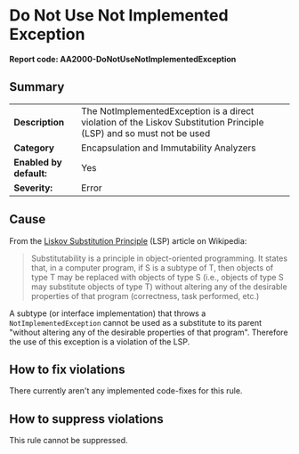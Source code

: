 # Do Not Use Not Implemented Exception
**Report code: AA2000-DoNotUseNotImplementedException**

## Summary
<table>
<tr>
  <td><strong>Description</strong></td>
  <td>The NotImplementedException is a direct violation of the Liskov Substitution Principle (LSP) and so must not be used</td>
</tr>
<tr>
  <td><strong>Category</strong></td>
  <td>Encapsulation and Immutability Analyzers</td>
</tr>
<tr>
  <td><strong>Enabled by default:</strong></td>
  <td>Yes</td>
</tr>
<tr>
  <td><strong>Severity:</strong></td>
  <td>Error</td>
</tr>
</table>

## Cause

From the [Liskov Substitution Principle](https://en.wikipedia.org/wiki/Liskov_substitution_principle) (LSP) article on Wikipedia:
> Substitutability is a principle in object-oriented programming. It states that, in a computer program, if S is a subtype of T, then objects of type T may be replaced with objects of type S 
(i.e., objects of type S may substitute objects of type T) without altering any of the desirable properties of that program (correctness, task performed, etc.)

A subtype (or interface implementation) that throws a `NotImplementedException` cannot be used as a substitute to its parent "without altering any of the desirable properties of that program". 
Therefore the use of this exception is a violation of the  LSP.

## How to fix violations

There currently aren't any implemented code-fixes for this rule.

## How to suppress violations

This rule cannot be suppressed.
